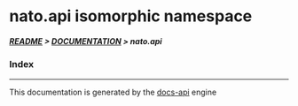 
# nato.api isomorphic namespace

##### [README](../../../README.md) > [DOCUMENTATION](../../COVER.md) > nato.api

### Index

---

This documentation is generated by the [docs-api](https://github.com/bithandshake/docs-api) engine

